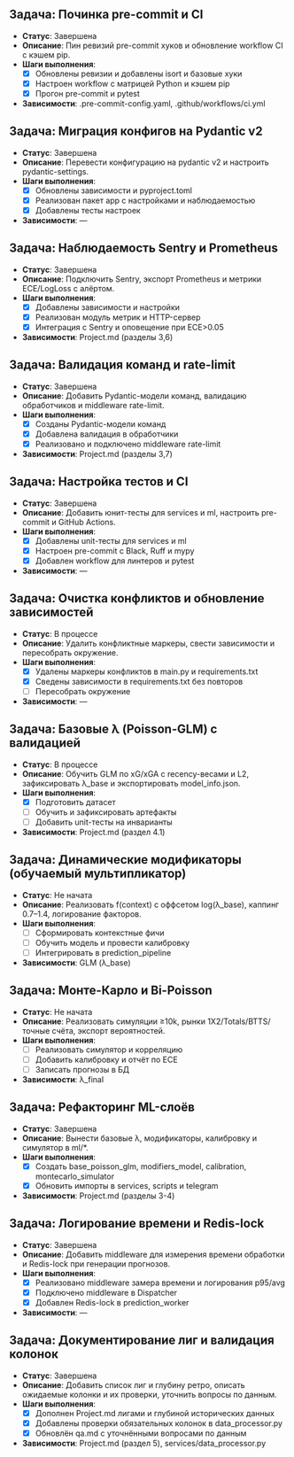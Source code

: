 ## Задача: Починка pre-commit и CI
- **Статус**: Завершена
- **Описание**: Пин ревизий pre-commit хуков и обновление workflow CI с кэшем pip.
- **Шаги выполнения**:
  - [x] Обновлены ревизии и добавлены isort и базовые хуки
  - [x] Настроен workflow с матрицей Python и кэшем pip
  - [x] Прогон pre-commit и pytest
- **Зависимости**: .pre-commit-config.yaml, .github/workflows/ci.yml

## Задача: Миграция конфигов на Pydantic v2
- **Статус**: Завершена
- **Описание**: Перевести конфигурацию на pydantic v2 и настроить pydantic-settings.
- **Шаги выполнения**:
  - [x] Обновлены зависимости и pyproject.toml
  - [x] Реализован пакет app с настройками и наблюдаемостью
  - [x] Добавлены тесты настроек
- **Зависимости**: —

## Задача: Наблюдаемость Sentry и Prometheus
- **Статус**: Завершена
- **Описание**: Подключить Sentry, экспорт Prometheus и метрики ECE/LogLoss с алёртом.
- **Шаги выполнения**:
  - [x] Добавлены зависимости и настройки
  - [x] Реализован модуль метрик и HTTP-сервер
  - [x] Интеграция с Sentry и оповещение при ECE>0.05
- **Зависимости**: Project.md (разделы 3,6)

## Задача: Валидация команд и rate-limit
- **Статус**: Завершена
- **Описание**: Добавить Pydantic-модели команд, валидацию обработчиков и middleware rate-limit.
- **Шаги выполнения**:
  - [x] Созданы Pydantic-модели команд
  - [x] Добавлена валидация в обработчики
  - [x] Реализовано и подключено middleware rate-limit
- **Зависимости**: Project.md (разделы 3,7)

## Задача: Настройка тестов и CI
- **Статус**: Завершена
- **Описание**: Добавить юнит-тесты для services и ml, настроить pre-commit и GitHub Actions.
- **Шаги выполнения**:
  - [x] Добавлены unit-тесты для services и ml
  - [x] Настроен pre-commit с Black, Ruff и mypy
  - [x] Добавлен workflow для линтеров и pytest
- **Зависимости**: —

## Задача: Очистка конфликтов и обновление зависимостей
- **Статус**: В процессе
- **Описание**: Удалить конфликтные маркеры, свести зависимости и пересобрать окружение.
- **Шаги выполнения**:
  - [x] Удалены маркеры конфликтов в main.py и requirements.txt
  - [x] Сведены зависимости в requirements.txt без повторов
  - [ ] Пересобрать окружение
- **Зависимости**: —

## Задача: Базовые λ (Poisson-GLM) с валидацией
- **Статус**: В процессе
- **Описание**: Обучить GLM по xG/xGA с recency-весами и L2, зафиксировать λ_base и экспортировать model_info.json.
- **Шаги выполнения**:
  - [x] Подготовить датасет
  - [ ] Обучить и зафиксировать артефакты
  - [ ] Добавить unit-тесты на инварианты
- **Зависимости**: Project.md (раздел 4.1)

## Задача: Динамические модификаторы (обучаемый мультипликатор)
- **Статус**: Не начата
- **Описание**: Реализовать f(context) c оффсетом log(λ_base), каппинг 0.7–1.4, логирование факторов.
- **Шаги выполнения**:
  - [ ] Сформировать контекстные фичи
  - [ ] Обучить модель и провести калибровку
  - [ ] Интегрировать в prediction_pipeline
- **Зависимости**: GLM (λ_base)

## Задача: Монте-Карло и Bi-Poisson
- **Статус**: Не начата
- **Описание**: Реализовать симуляции ≥10k, рынки 1X2/Totals/BTTS/точные счёта, экспорт вероятностей.
- **Шаги выполнения**:
  - [ ] Реализовать симулятор и корреляцию
  - [ ] Добавить калибровку и отчёт по ECE
  - [ ] Записать прогнозы в БД
- **Зависимости**: λ_final

## Задача: Рефакторинг ML-слоёв
- **Статус**: Завершена
- **Описание**: Вынести базовые λ, модификаторы, калибровку и симулятор в ml/*.
- **Шаги выполнения**:
  - [x] Создать base_poisson_glm, modifiers_model, calibration, montecarlo_simulator
  - [x] Обновить импорты в services, scripts и telegram
- **Зависимости**: Project.md (разделы 3-4)

## Задача: Логирование времени и Redis-lock
- **Статус**: Завершена
- **Описание**: Добавить middleware для измерения времени обработки и Redis-lock при генерации прогнозов.
- **Шаги выполнения**:
  - [x] Реализовано middleware замера времени и логирования p95/avg
  - [x] Подключено middleware в Dispatcher
  - [x] Добавлен Redis-lock в prediction_worker
- **Зависимости**: —

## Задача: Документирование лиг и валидация колонок
- **Статус**: Завершена
- **Описание**: Добавить список лиг и глубину ретро, описать ожидаемые колонки и их проверки, уточнить вопросы по данным.
- **Шаги выполнения**:
  - [x] Дополнен Project.md лигами и глубиной исторических данных
  - [x] Добавлены проверки обязательных колонок в data_processor.py
  - [x] Обновлён qa.md с уточнёнными вопросами по данным
- **Зависимости**: Project.md (раздел 5), services/data_processor.py
